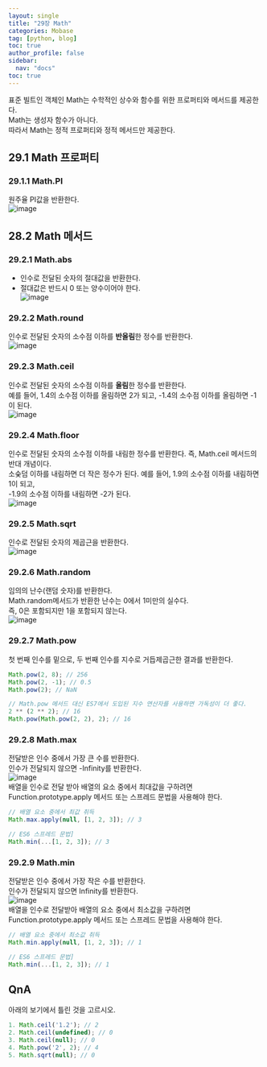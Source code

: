 ```yaml
---
layout: single
title: "29장 Math"
categories: Mobase
tag: [python, blog]
toc: true
author_profile: false
sidebar:
  nav: "docs"
toc: true
---
```


표준 빌트인 객체인 Math는 수학적인 상수와 함수를 위한 프로퍼티와 메서드를 제공한다.<br>
Math는 생성자 함수가 아니다.<br>
따라서 Math는 정적 프로퍼티와 정적 메서드만 제공한다.

## 29.1 Math 프로퍼티

### 29.1.1 Math.PI

원주율 PI값을 반환한다.<br>
![image](https://github.com/jiyoon-lee/jiyoon-lee.github.io/assets/59562141/a684d010-7f00-4421-b843-d99c222c898a)

## 28.2 Math 메서드

### 29.2.1 Math.abs

- 인수로 전달된 숫자의 절대값을 반환한다.
- 절대값은 반드시 0 또는 양수이어야 한다.<br>
  ![image](https://github.com/jiyoon-lee/jiyoon-lee.github.io/assets/59562141/fc09cd8e-ad5b-475b-9e02-3847baf8ab7c)

### 29.2.2 Math.round

인수로 전달된 숫자의 소수점 이하를 **반올림**한 정수를 반환한다.<br>
![image](https://github.com/jiyoon-lee/jiyoon-lee.github.io/assets/59562141/4125fe3b-0f8a-48dd-a652-ecf405c87d3e)

### 29.2.3 Math.ceil

인수로 전달된 숫자의 소수점 이하를 **올림**한 정수를 반환한다.<br>
예를 들어, 1.4의 소수점 이하를 올림하면 2가 되고, -1.4의 소수점 이하를 올림하면 -1이 된다.<br>
![image](https://github.com/jiyoon-lee/jiyoon-lee.github.io/assets/59562141/2124d8fd-2c62-4688-ac9d-8d87e314ccb5)

### 29.2.4 Math.floor

인수로 전달된 숫자의 소수점 이하를 내림한 정수를 반환한다. 즉, Math.ceil 메서드의 반대 개념이다.<br>
소숮덤 이하를 내림하면 더 작은 정수가 된다. 예를 들어, 1.9의 소수점 이하를 내림하면 1이 되고,<br>
-1.9의 소수점 이하를 내림하면 -2가 된다.<br>
![image](https://github.com/jiyoon-lee/jiyoon-lee.github.io/assets/59562141/6e900f0e-7cbf-4045-9ba5-3c03de5b11cf)

### 29.2.5 Math.sqrt

인수로 전달된 숫자의 제곱근을 반환한다.<br>
![image](https://github.com/jiyoon-lee/jiyoon-lee.github.io/assets/59562141/3df80b03-64ba-4ed0-aa8c-2a371098d031)

### 29.2.6 Math.random

임의의 난수(랜덤 숫자)를 반환한다.<br>
Math.random메서드가 반환한 난수는 0에서 1미만의 실수다.<br>
즉, 0은 포함되지만 1을 포함되지 않는다.<br>
![image](https://github.com/jiyoon-lee/jiyoon-lee.github.io/assets/59562141/1452e781-e94b-47dd-9e05-5da4e12f2c1f)

### 29.2.7 Math.pow

첫 번째 인수를 밑으로, 두 번째 인수를 지수로 거듭제곱근한 결과를 반환한다.

```javascript
Math.pow(2, 8); // 256
Math.pow(2, -1); // 0.5
Math.pow(2); // NaN

// Math.pow 메서드 대신 ES7에서 도입된 지수 연산자를 사용하면 가독성이 더 좋다.
2 ** (2 ** 2); // 16
Math.pow(Math.pow(2, 2), 2); // 16
```

### 29.2.8 Math.max

전달받은 인수 중에서 가장 큰 수를 반환한다.<br>
인수가 전달되지 않으면 -Infinity를 반환한다.<br>
![image](https://github.com/jiyoon-lee/jiyoon-lee.github.io/assets/59562141/ba70e70e-2e14-4a88-b58a-322b15ad848f)<br>
배열을 인수로 전달 받아 배열의 요소 중에서 최대값을 구하려면 Function.prototype.apply 메서드 또는 스프레드 문법을 사용해야 한다.

```javascript
// 배열 요소 중에서 최값 취득
Math.max.apply(null, [1, 2, 3]); // 3

// ES6 스프레드 문법]
Math.min(...[1, 2, 3]); // 3
```

### 29.2.9 Math.min

전달받은 인수 중에서 가장 작은 수를 반환한다.<br>
인수가 전달되지 않으면 Infinity를 반환한다.<br>
![image](https://github.com/jiyoon-lee/jiyoon-lee.github.io/assets/59562141/2c37f81d-2b42-4e7b-b08c-8e0d921a9e88)<br>
배열을 인수로 전달받아 배열의 요소 중에서 최소값을 구하려면 Function.prototype.apply 메서드 또는 스프레드 문법을 사용해야 한다.

```javascript
// 배열 요소 중에서 최소값 취득
Math.min.apply(null, [1, 2, 3]); // 1

// ES6 스프레드 문법]
Math.min(...[1, 2, 3]); // 1
```

## QnA

아래의 보기에서 틀린 것을 고르시오.

```javascript
1. Math.ceil('1.2'); // 2
2. Math.ceil(undefined); // 0
3. Math.ceil(null); // 0
4. Math.pow('2', 2); // 4
5. Math.sqrt(null); // 0
```
